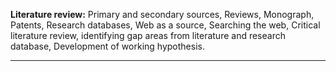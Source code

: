 
**Literature review:** Primary and secondary sources, Reviews, Monograph, Patents, Research databases, Web as a source, Searching the web, Critical literature review, identifying gap areas from literature and research database, Development of working hypothesis.

___

